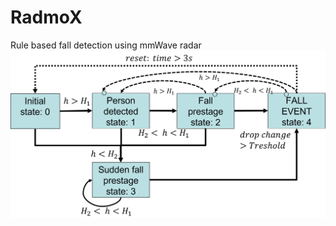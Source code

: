 # RadmoX
Rule based fall detection using mmWave radar
![flowchart](https://github.com/sean821111/RadmoX/blob/master/FD%20flowchart.png?raw=true)
